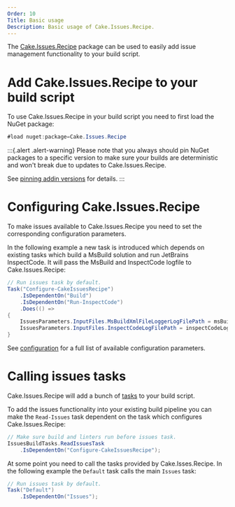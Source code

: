 ```yaml
---
Order: 10
Title: Basic usage
Description: Basic usage of Cake.Issues.Recipe.
---
```

The [Cake.Issues.Recipe] package can be used to easily add issue management functionality to your build script.

# Add Cake.Issues.Recipe to your build script

To use Cake.Issues.Recipe in your build script you need to first load the NuGet package:

```csharp
#load nuget:package=Cake.Issues.Recipe
```

:::{.alert .alert-warning}
Please note that you always should pin NuGet packages to a specific version to make sure your builds are deterministic and
won't break due to updates to Cake.Issues.Recipe.

See [pinning addin versions](https://cakebuild.net/docs/tutorials/pinning-cake-version#pinning-addin-version) for details.
:::

# Configuring Cake.Issues.Recipe

To make issues available to Cake.Issues.Recipe you need to set the corresponding configuration parameters.

In the following example a new task is introduced which depends on existing tasks which build a MsBuild solution and run JetBrains InspectCode.
It will pass the MsBuild and InspectCode logfile to Cake.Issues.Recipe:

```csharp
// Run issues task by default.
Task("Configure-CakeIssuesRecipe")
    .IsDependentOn("Build")
    .IsDependentOn("Run-InspectCode")
    .Does(() =>
{
    IssuesParameters.InputFiles.MsBuildXmlFileLoggerLogFilePath = msBuildLogFilePath;
    IssuesParameters.InputFiles.InspectCodeLogFilePath = inspectCodeLogFilePath;
}
```

See [configuration] for a full list of available configuration parameters.

# Calling issues tasks

Cake.Issues.Recipe will add a bunch of [tasks] to your build script.

To add the issues functionality into your existing build pipeline you can make
the `Read-Issues` task dependent on the task which configures Cake.Issues.Recipe:

```csharp
// Make sure build and linters run before issues task.
IssuesBuildTasks.ReadIssuesTask
    .IsDependentOn("Configure-CakeIssuesRecipe");
```

At some point you need to call the tasks provided by Cake.Isses.Recipe.
In the following example the `Default` task calls the main `Issues` task:

```csharp
// Run issues task by default.
Task("Default")
    .IsDependentOn("Issues");
```

[Cake.Issues.Recipe]: ../../recipe/
[configuration]: ../../recipe/configuration
[tasks]: ../../recipe/tasks